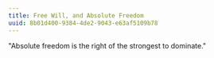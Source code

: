 ```yaml
---
title: Free Will, and Absolute Freedom
uuid: 8b01d400-9384-4de2-9043-e63af5109b78
---
```


"Absolute freedom is the right of the strongest to dominate."
